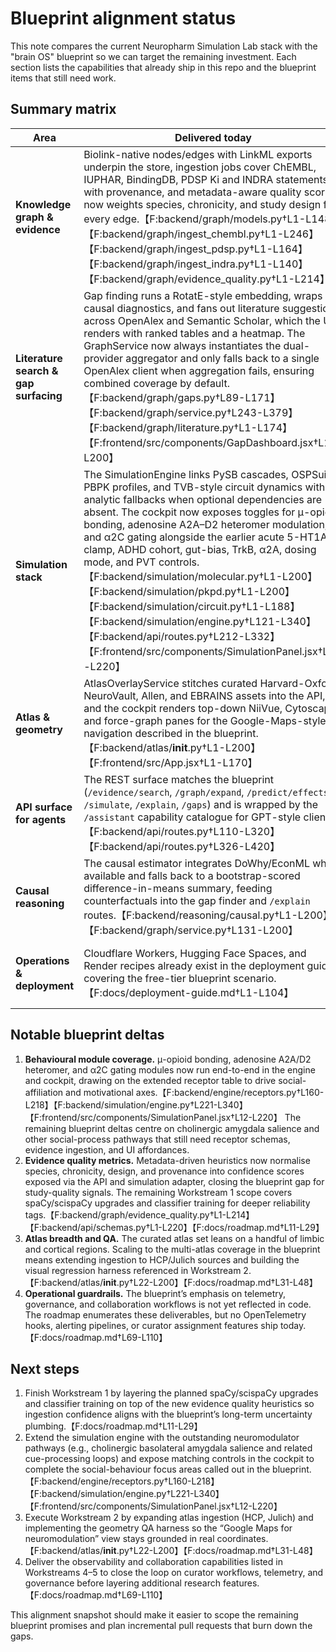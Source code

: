 # Blueprint alignment status

This note compares the current Neuropharm Simulation Lab stack with the "brain OS" blueprint so we can target the remaining investment. Each section lists the capabilities that already ship in this repo and the blueprint items that still need work.

## Summary matrix

| Area | Delivered today | Gaps to close |
| --- | --- | --- |
| **Knowledge graph & evidence** | Biolink-native nodes/edges with LinkML exports underpin the store, ingestion jobs cover ChEMBL, IUPHAR, BindingDB, PDSP Ki and INDRA statements with provenance, and metadata-aware quality scoring now weights species, chronicity, and study design for every edge.【F:backend/graph/models.py†L1-L148】【F:backend/graph/ingest_chembl.py†L1-L246】【F:backend/graph/ingest_pdsp.py†L1-L164】【F:backend/graph/ingest_indra.py†L1-L140】【F:backend/graph/evidence_quality.py†L1-L214】 | Next up is layering richer bibliometrics and ML reliability classifiers on top of the heuristics shipped here (Workstream 1), plus expanding the ingestion catalogue beyond the current receptor set.【F:docs/roadmap.md†L11-L29】 |
| **Literature search & gap surfacing** | Gap finding runs a RotatE-style embedding, wraps causal diagnostics, and fans out literature suggestions across OpenAlex and Semantic Scholar, which the UI renders with ranked tables and a heatmap. The GraphService now always instantiates the dual-provider aggregator and only falls back to a single OpenAlex client when aggregation fails, ensuring combined coverage by default.【F:backend/graph/gaps.py†L89-L171】【F:backend/graph/service.py†L243-L379】【F:backend/graph/literature.py†L1-L174】【F:frontend/src/components/GapDashboard.jsx†L1-L200】 | Collaboration tooling, richer prioritisation controls, and inline readers proposed in the blueprint are still to be implemented (tracked in Workstream 4).【F:docs/roadmap.md†L69-L88】 |
| **Simulation stack** | The SimulationEngine links PySB cascades, OSPSuite PBPK profiles, and TVB-style circuit dynamics with analytic fallbacks when optional dependencies are absent. The cockpit now exposes toggles for μ-opioid bonding, adenosine A2A–D2 heteromer modulation, and α2C gating alongside the earlier acute 5-HT1A clamp, ADHD cohort, gut-bias, TrkB, α2A, dosing mode, and PVT controls.【F:backend/simulation/molecular.py†L1-L200】【F:backend/simulation/pkpd.py†L1-L200】【F:backend/simulation/circuit.py†L1-L188】【F:backend/simulation/engine.py†L121-L340】【F:backend/api/routes.py†L212-L332】【F:frontend/src/components/SimulationPanel.jsx†L12-L220】 | Remaining gaps include modelling cholinergic basolateral amygdala salience loops and other social-process pathways highlighted in the blueprint, plus tightening cross-scale calibration and packaging the high-fidelity toolchain and benchmarks tracked in Workstream 3.【F:backend/engine/receptors.py†L160-L218】【F:docs/roadmap.md†L50-L68】 |
| **Atlas & geometry** | AtlasOverlayService stitches curated Harvard-Oxford, NeuroVault, Allen, and EBRAINS assets into the API, and the cockpit renders top-down NiiVue, Cytoscape, and force-graph panes for the Google-Maps-style navigation described in the blueprint.【F:backend/atlas/__init__.py†L1-L200】【F:frontend/src/App.jsx†L1-L170】 | Expanding to Human Connectome and Julich-Brain atlases, normalising coordinates, and adding automated QA remain future milestones.【F:docs/roadmap.md†L31-L48】 |
| **API surface for agents** | The REST surface matches the blueprint (`/evidence/search`, `/graph/expand`, `/predict/effects`, `/simulate`, `/explain`, `/gaps`) and is wrapped by the `/assistant` capability catalogue for GPT-style clients.【F:backend/api/routes.py†L110-L320】【F:backend/api/routes.py†L326-L420】 | None noted—the endpoints exist—but the blueprint’s call for more granular error telemetry ties into the observability workstream below. |
| **Causal reasoning** | The causal estimator integrates DoWhy/EconML when available and falls back to a bootstrap-scored difference-in-means summary, feeding counterfactuals into the gap finder and `/explain` routes.【F:backend/reasoning/causal.py†L1-L200】【F:backend/graph/service.py†L131-L200】 | Formal assumption graphs and dataset lineage checks should be expanded as part of the governance workstream so reviewers can audit causal runs.【F:docs/roadmap.md†L88-L110】 |
| **Operations & deployment** | Cloudflare Workers, Hugging Face Spaces, and Render recipes already exist in the deployment guide, covering the free-tier blueprint scenario.【F:docs/deployment-guide.md†L1-L104】 | Observability, automated alerts, and compliance reviews described in the blueprint are still outstanding (Workstream 5).【F:docs/roadmap.md†L88-L110】 |

## Notable blueprint deltas

1. **Behavioural module coverage.** μ-opioid bonding, adenosine A2A/D2 heteromer, and α2C gating modules now run end-to-end in the engine and cockpit, drawing on the extended receptor table to drive social-affiliation and motivational axes.【F:backend/engine/receptors.py†L160-L218】【F:backend/simulation/engine.py†L221-L340】【F:frontend/src/components/SimulationPanel.jsx†L12-L220】 The remaining blueprint deltas centre on cholinergic amygdala salience and other social-process pathways that still need receptor schemas, evidence ingestion, and UI affordances.
2. **Evidence quality metrics.** Metadata-driven heuristics now normalise species, chronicity, design, and provenance into confidence scores exposed via the API and simulation adapter, closing the blueprint gap for study-quality signals. The remaining Workstream 1 scope covers spaCy/scispaCy upgrades and classifier training for deeper reliability tags.【F:backend/graph/evidence_quality.py†L1-L214】【F:backend/api/schemas.py†L1-L220】【F:docs/roadmap.md†L11-L29】
3. **Atlas breadth and QA.** The curated atlas set leans on a handful of limbic and cortical regions. Scaling to the multi-atlas coverage in the blueprint means extending ingestion to HCP/Julich sources and building the visual regression harness referenced in Workstream 2.【F:backend/atlas/__init__.py†L22-L200】【F:docs/roadmap.md†L31-L48】
4. **Operational guardrails.** The blueprint’s emphasis on telemetry, governance, and collaboration workflows is not yet reflected in code. The roadmap enumerates these deliverables, but no OpenTelemetry hooks, alerting pipelines, or curator assignment features ship today.【F:docs/roadmap.md†L69-L110】

## Next steps

1. Finish Workstream 1 by layering the planned spaCy/scispaCy upgrades and classifier training on top of the new evidence quality heuristics so ingestion confidence aligns with the blueprint’s long-term uncertainty plumbing.【F:docs/roadmap.md†L11-L29】
2. Extend the simulation engine with the outstanding neuromodulator pathways (e.g., cholinergic basolateral amygdala salience and related cue-processing loops) and expose matching controls in the cockpit to complete the social-behaviour focus areas called out in the blueprint.【F:backend/engine/receptors.py†L160-L218】【F:backend/simulation/engine.py†L221-L340】【F:frontend/src/components/SimulationPanel.jsx†L12-L220】
3. Execute Workstream 2 by expanding atlas ingestion (HCP, Julich) and implementing the geometry QA harness so the “Google Maps for neuromodulation” view stays grounded in real coordinates.【F:backend/atlas/__init__.py†L22-L200】【F:docs/roadmap.md†L31-L48】
4. Deliver the observability and collaboration capabilities listed in Workstreams 4–5 to close the loop on curator workflows, telemetry, and governance before layering additional research features.【F:docs/roadmap.md†L69-L110】

This alignment snapshot should make it easier to scope the remaining blueprint promises and plan incremental pull requests that burn down the gaps.
